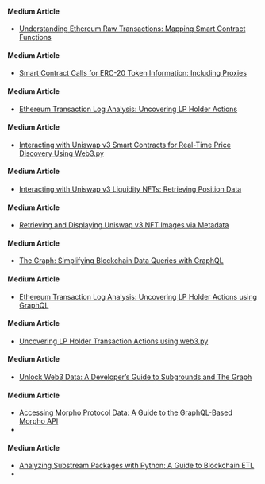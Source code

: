 #### Medium Article
- [Understanding Ethereum Raw Transactions: Mapping Smart Contract Functions](https://medium.com/@sugath.mudali/understanding-ethereum-raw-transactions-mapping-smart-contract-functions-e92b3c01ff41)

#### Medium Article
- [Smart Contract Calls for ERC-20 Token Information: Including Proxies](https://medium.com/@sugath.mudali/smart-contract-calls-for-erc-20-token-information-including-proxies-0ef2ebeec733)

#### Medium Article
- [Ethereum Transaction Log Analysis: Uncovering LP Holder Actions](https://medium.com/@sugath.mudali/ethereum-transaction-log-analysis-uncovering-lp-holder-actions-d6d679752357)

#### Medium Article
- [Interacting with Uniswap v3 Smart Contracts for Real-Time Price Discovery Using Web3.py](https://medium.com/@sugath.mudali/interacting-with-uniswap-v3-smart-contracts-for-real-time-price-discovery-using-web3-py-123a7a927d53)

#### Medium Article
- [Interacting with Uniswap v3 Liquidity NFTs: Retrieving Position Data](https://medium.com/@sugath.mudali/interacting-with-uniswap-v3-liquidity-nfts-retrieving-position-data-00406b320b30)

#### Medium Article
- [Retrieving and Displaying Uniswap v3 NFT Images via Metadata](https://medium.com/@sugath.mudali/retrieving-and-displaying-uniswap-v3-nft-images-via-metadata-befa99ba0ba9)

#### Medium Article
- [The Graph: Simplifying Blockchain Data Queries with GraphQL](https://medium.com/@sugath.mudali/the-graph-simplifying-blockchain-data-queries-with-graphql-f9c89f96661d)

#### Medium Article
- [Ethereum Transaction Log Analysis: Uncovering LP Holder Actions using GraphQL](https://medium.com/@sugath.mudali/ethereum-transaction-log-analysis-uncovering-lp-holder-actions-using-graphql-d72b6c3d38c4)

#### Medium Article
- [Uncovering LP Holder Transaction Actions using web3.py](https://medium.com/@sugath.mudali/uncovering-lp-holder-transaction-actions-using-web3-py-24e75b2b6a06)

#### Medium Article
- [Unlock Web3 Data: A Developer’s Guide to Subgrounds and The Graph](https://medium.com/@sugath.mudali/unlock-web3-data-a-developers-guide-to-subgrounds-and-the-graph-6a83f1ab2d27)
  
#### Medium Article
- [Accessing Morpho Protocol Data: A Guide to the GraphQL-Based Morpho API](https://medium.com/@sugath.mudali/accessing-morpho-protocol-data-a-guide-to-the-graphql-based-morpho-api-ef7fee576ce4)
- 
#### Medium Article
- [Analyzing Substream Packages with Python: A Guide to Blockchain ETL](https://medium.com/@sugath.mudali/analyzing-substream-packages-with-python-a-guide-to-blockchain-etl-c5efc754a522)
- 
